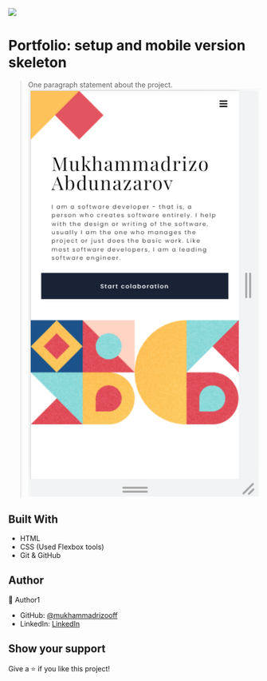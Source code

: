 ![](https://img.shields.io/badge/Microverse-blueviolet)

# Portfolio: setup and mobile version skeleton

> One paragraph statement about the project.
![screenshot](./material.png)



## Built With

- HTML
- CSS (Used Flexbox tools)
- Git & GitHub


## Author

👤 Author1

- GitHub: [@mukhammadrizooff](https://github.com/mukhammadrizooff)
- LinkedIn: [LinkedIn](linkedin.com/in/mukhammadrizooff)

## Show your support

Give a ⭐️ if you like this project!
